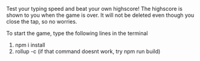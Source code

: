 Test your typing speed and beat your own highscore! 
The highscore is shown to you when the game is over. It will not be deleted even though you close the tap, so no worries. 

To start the game, type the following lines in the terminal 
1. npm i install 
2. rollup -c (if that command doesnt work, try npm run build) 
